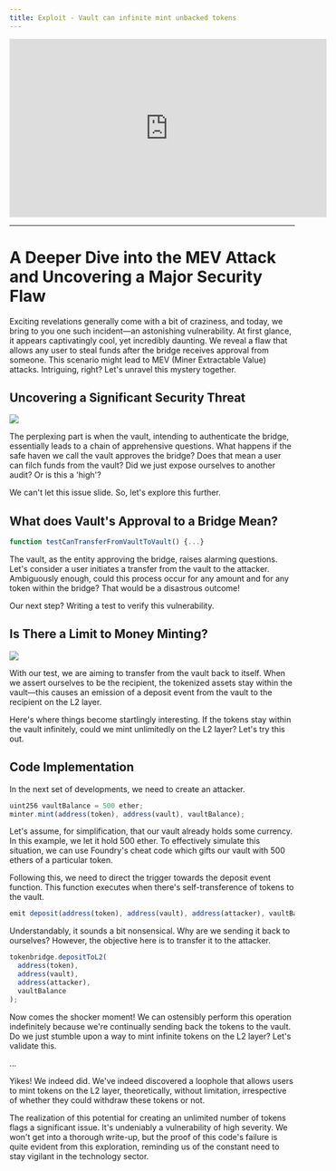 ```yaml
---
title: Exploit - Vault can infinite mint unbacked tokens
---
```


<iframe width="560" height="315" src="https://www.youtube.com/embed/XoIZNk_QUA8?si=RT8TS1woRMGonx29" title="YouTube video player" frameborder="0" allow="accelerometer; autoplay; clipboard-write; encrypted-media; gyroscope; picture-in-picture; web-share" allowfullscreen></iframe>

---

# A Deeper Dive into the MEV Attack and Uncovering a Major Security Flaw

Exciting revelations generally come with a bit of craziness, and today, we bring to you one such incident—an astonishing vulnerability. At first glance, it appears captivatingly cool, yet incredibly daunting. We reveal a flaw that allows any user to steal funds after the bridge receives approval from someone. This scenario might lead to MEV (Miner Extractable Value) attacks. Intriguing, right? Let's unravel this mystery together.

## Uncovering a Significant Security Threat

![](https://cdn.videotap.com/yngYAVIajAxqq6gSChMU-18.png)

The perplexing part is when the vault, intending to authenticate the bridge, essentially leads to a chain of apprehensive questions. What happens if the safe haven we call the vault approves the bridge? Does that mean a user can filch funds from the vault? Did we just expose ourselves to another audit? Or is this a 'high'?

We can't let this issue slide. So, let's explore this further.

## What does Vault's Approval to a Bridge Mean?

```javascript
function testCanTransferFromVaultToVault() {...}
```

The vault, as the entity approving the bridge, raises alarming questions. Let's consider a user initiates a transfer from the vault to the attacker. Ambiguously enough, could this process occur for any amount and for any token within the bridge? That would be a disastrous outcome!

Our next step? Writing a test to verify this vulnerability.

## Is There a Limit to Money Minting?

![](https://cdn.videotap.com/bnfWcdfv7XuRYwEfv14a-84.png)

With our test, we are aiming to transfer from the vault back to itself. When we assert ourselves to be the recipient, the tokenized assets stay within the vault—this causes an emission of a deposit event from the vault to the recipient on the L2 layer.

Here's where things become startlingly interesting. If the tokens stay within the vault infinitely, could we mint unlimitedly on the L2 layer? Let's try this out.

## Code Implementation

In the next set of developments, we need to create an attacker.

```javascript
uint256 vaultBalance = 500 ether;
minter.mint(address(token), address(vault), vaultBalance);
```

Let's assume, for simplification, that our vault already holds some currency. In this example, we let it hold 500 ether. To effectively simulate this situation, we can use Foundry's cheat code which gifts our vault with 500 ethers of a particular token.

Following this, we need to direct the trigger towards the deposit event function. This function executes when there's self-transference of tokens to the vault.

```javascript
emit deposit(address(token), address(vault), address(attacker), vaultBalance);
```

Understandably, it sounds a bit nonsensical. Why are we sending it back to ourselves? However, the objective here is to transfer it to the attacker.

```javascript
tokenbridge.depositToL2(
  address(token),
  address(vault),
  address(attacker),
  vaultBalance
);
```

Now comes the shocker moment! We can ostensibly perform this operation indefinitely because we're continually sending back the tokens to the vault. Do we just stumble upon a way to mint infinite tokens on the L2 layer? Let's validate this.

...

Yikes! We indeed did. We've indeed discovered a loophole that allows users to mint tokens on the L2 layer, theoretically, without limitation, irrespective of whether they could withdraw these tokens or not.

The realization of this potential for creating an unlimited number of tokens flags a significant issue. It's undeniably a vulnerability of high severity. We won't get into a thorough write-up, but the proof of this code's failure is quite evident from this exploration, reminding us of the constant need to stay vigilant in the technology sector.
